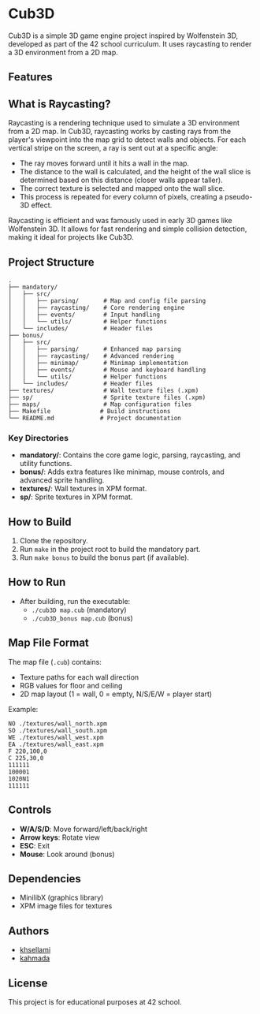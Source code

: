 # Cub3D

Cub3D is a simple 3D game engine project inspired by Wolfenstein 3D, developed as part of the 42 school curriculum. It uses raycasting to render a 3D environment from a 2D map.

## Features

## What is Raycasting?
Raycasting is a rendering technique used to simulate a 3D environment from a 2D map. In Cub3D, raycasting works by casting rays from the player's viewpoint into the map grid to detect walls and objects. For each vertical stripe on the screen, a ray is sent out at a specific angle:

- The ray moves forward until it hits a wall in the map.
- The distance to the wall is calculated, and the height of the wall slice is determined based on this distance (closer walls appear taller).
- The correct texture is selected and mapped onto the wall slice.
- This process is repeated for every column of pixels, creating a pseudo-3D effect.

Raycasting is efficient and was famously used in early 3D games like Wolfenstein 3D. It allows for fast rendering and simple collision detection, making it ideal for projects like Cub3D.

## Project Structure
```
.
├── mandatory/
│   ├── src/
│   │   ├── parsing/       # Map and config file parsing
│   │   ├── raycasting/    # Core rendering engine
│   │   ├── events/        # Input handling
│   │   └── utils/         # Helper functions
│   └── includes/          # Header files
├── bonus/
│   ├── src/
│   │   ├── parsing/       # Enhanced map parsing
│   │   ├── raycasting/    # Advanced rendering
│   │   ├── minimap/       # Minimap implementation
│   │   ├── events/        # Mouse and keyboard handling
│   │   └── utils/         # Helper functions
│   └── includes/          # Header files
├── textures/              # Wall texture files (.xpm)
├── sp/                    # Sprite texture files (.xpm)
├── maps/                  # Map configuration files
├── Makefile              # Build instructions
└── README.md             # Project documentation
```

### Key Directories
- **mandatory/**: Contains the core game logic, parsing, raycasting, and utility functions.
- **bonus/**: Adds extra features like minimap, mouse controls, and advanced sprite handling.
- **textures/**: Wall textures in XPM format.
- **sp/**: Sprite textures in XPM format.

## How to Build
1. Clone the repository.
2. Run `make` in the project root to build the mandatory part.
3. Run `make bonus` to build the bonus part (if available).

## How to Run
- After building, run the executable:
  - `./cub3D map.cub` (mandatory)
  - `./cub3D_bonus map.cub` (bonus)

## Map File Format
The map file (`.cub`) contains:
- Texture paths for each wall direction
- RGB values for floor and ceiling
- 2D map layout (1 = wall, 0 = empty, N/S/E/W = player start)

Example:
```
NO ./textures/wall_north.xpm
SO ./textures/wall_south.xpm
WE ./textures/wall_west.xpm
EA ./textures/wall_east.xpm
F 220,100,0
C 225,30,0
111111
100001
1020N1
111111
```

## Controls
- **W/A/S/D**: Move forward/left/back/right
- **Arrow keys**: Rotate view
- **ESC**: Exit
- **Mouse**: Look around (bonus)

## Dependencies
- MinilibX (graphics library)
- XPM image files for textures

## Authors
- [khsellami](https://github.com/khsellami)
- [kahmada](https://github.com/kahmada)

## License
This project is for educational purposes at 42 school.
